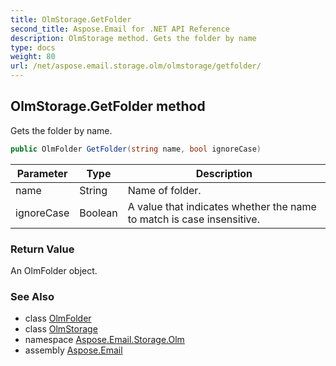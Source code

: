 ```yaml
---
title: OlmStorage.GetFolder
second_title: Aspose.Email for .NET API Reference
description: OlmStorage method. Gets the folder by name
type: docs
weight: 80
url: /net/aspose.email.storage.olm/olmstorage/getfolder/
---
```

## OlmStorage.GetFolder method

Gets the folder by name.

```csharp
public OlmFolder GetFolder(string name, bool ignoreCase)
```

| Parameter | Type | Description |
| --- | --- | --- |
| name | String | Name of folder. |
| ignoreCase | Boolean | A value that indicates whether the name to match is case insensitive. |

### Return Value

An OlmFolder object.

### See Also

* class [OlmFolder](../../olmfolder/)
* class [OlmStorage](../)
* namespace [Aspose.Email.Storage.Olm](../../olmstorage/)
* assembly [Aspose.Email](../../../)


